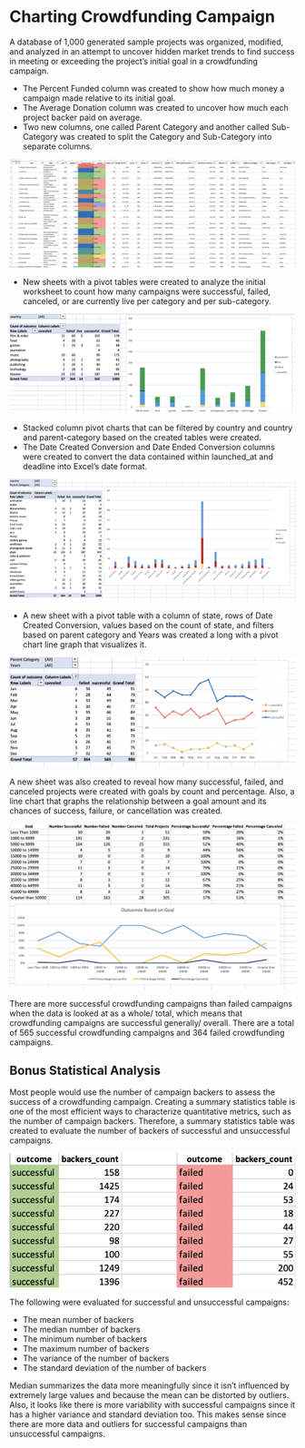 # Charting Crowdfunding Campaign

A database of 1,000 generated sample projects was organized, modified, and analyzed in an attempt to uncover hidden market trends to find success in meeting or exceeding the project’s initial goal in a crowdfunding campaign. 


*	The Percent Funded column was created to show how much money a campaign made relative to its initial goal.
*	The Average Donation column was created to uncover how much each project backer paid on average.
*	Two new columns, one called Parent Category and another called Sub-Category was created to split the Category and Sub-Category into separate columns.

![Crowdfunding Table](Images/FullTable.PNG)

*	New sheets with a pivot tables were created to analyze the initial worksheet to count how many campaigns were successful, failed, canceled, or are currently live per category and per sub-category. 

![Category Stats](images/CategoryStats.PNG)

*	Stacked column pivot charts that can be filtered by country and country and parent-category based on the created tables were created.
*	The Date Created Conversion and Date Ended Conversion columns were created to convert the data contained within launched_at and deadline into Excel’s date format.

![Subcategory Stats](Images/SubcategoryStats.PNG)

*	A new sheet with a pivot table with a column of state, rows of Date Created Conversion, values based on the count of state, and filters based on parent category and Years was created a long with a pivot chart line graph that visualizes it.

![Outcomes Based on Launch Date](Images/LaunchDateOutcomes.PNG)

A new sheet was also created to reveal how many successful, failed, and canceled projects were created with goals by count and percentage. Also, a line chart that graphs the relationship between a goal amount and its chances of success, failure, or cancellation was created.

![Goal Outcomes](Images/GoalOutcomes.PNG)

There are more successful crowdfunding campaigns than failed campaigns when the data is looked at as a whole/ total, which means that crowdfunding campaigns are successful generally/ overall. There are a total of 565 successful crowdfunding campaigns and 364 failed crowdfunding campaigns.


## Bonus Statistical Analysis

Most people would use the number of campaign backers to assess the success of a crowdfunding campaign. Creating a summary statistics table is one of the most efficient ways to characterize quantitative metrics, such as the number of campaign backers. Therefore, a summary statistics table was created to evaluate the number of backers of successful and unsuccessful campaigns.

![Images/backers01.png](Images/backers01.png)

The following were evaluated for successful and unsuccessful campaigns:
*	The mean number of backers
*	The median number of backers
*	The minimum number of backers
*	The maximum number of backers
*	The variance of the number of backers
*	The standard deviation of the number of backers


Median summarizes the data more meaningfully since it isn’t influenced by extremely large values and because the mean can be distorted by outliers. Also, it looks like there is more variability with successful campaigns since it has a higher variance and standard deviation too. This makes sense since there are more data and outliers for successful campaigns than unsuccessful campaigns.
